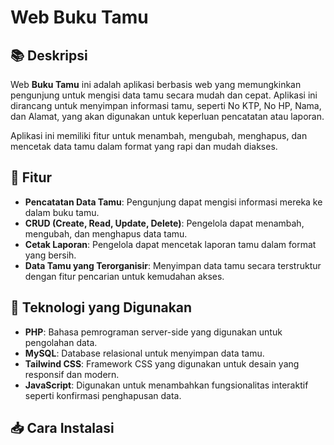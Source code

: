 # Web Buku Tamu

## 📚 Deskripsi
Web **Buku Tamu** ini adalah aplikasi berbasis web yang memungkinkan pengunjung untuk mengisi data tamu secara mudah dan cepat. Aplikasi ini dirancang untuk menyimpan informasi tamu, seperti No KTP, No HP, Nama, dan Alamat, yang akan digunakan untuk keperluan pencatatan atau laporan.

Aplikasi ini memiliki fitur untuk menambah, mengubah, menghapus, dan mencetak data tamu dalam format yang rapi dan mudah diakses.

## 🚀 Fitur
- **Pencatatan Data Tamu**: Pengunjung dapat mengisi informasi mereka ke dalam buku tamu.
- **CRUD (Create, Read, Update, Delete)**: Pengelola dapat menambah, mengubah, dan menghapus data tamu.
- **Cetak Laporan**: Pengelola dapat mencetak laporan tamu dalam format yang bersih.
- **Data Tamu yang Terorganisir**: Menyimpan data tamu secara terstruktur dengan fitur pencarian untuk kemudahan akses.


## 🔧 Teknologi yang Digunakan
- **PHP**: Bahasa pemrograman server-side yang digunakan untuk pengolahan data.
- **MySQL**: Database relasional untuk menyimpan data tamu.
- **Tailwind CSS**: Framework CSS yang digunakan untuk desain yang responsif dan modern.
- **JavaScript**: Digunakan untuk menambahkan fungsionalitas interaktif seperti konfirmasi penghapusan data.

## 📥 Cara Instalasi


